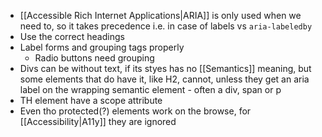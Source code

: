 - [[Accessible Rich Internet Applications|ARIA]] is only used when we need to, so it takes precedence i.e. in case of labels vs `aria-labeledby`
- Use the correct headings
- Label forms and grouping tags properly
  - Radio buttons need grouping
- Divs can be without text, if its styes has no [[Semantics]] meaning, but some elements that do have it, like H2, cannot, unless they get an aria label on the wrapping semantic element - often a div, span or p
- TH element have a scope attribute
- Even tho protected(?) elements work on the browse, for [[Accessibility|A11y]] they are ignored
